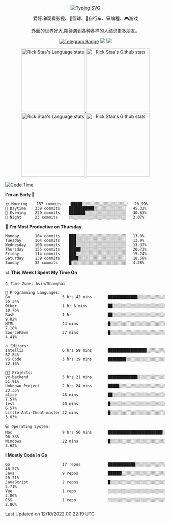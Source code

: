 <div align="center"> 

[![Typing SVG](https://readme-typing-svg.herokuapp.com?size=25&duration=2500&color=eeeeee&vCenter=true&width=200&height=40&lines=Hi+there+%F0%9F%91%8B%F0%9F%8F%BB;I'm+DanBai)](https://git.io/typing-svg)

爱好:🎬观看影视、🏀篮球、🚴自行车、💻编程、🎮游戏

外面的世界好大,期待遇到各种各样的人结识更多朋友。

[![Telegram Badge](https://img.shields.io/badge/-Telegram-blue?style=flat&logo=Telegram&logoColor=white)](https://t.me/danbai9420) 
[![](https://img.shields.io/badge/-Blog-brightgreen?style=flat&logo=Blogger&logoColor=white)](https://p00q.cn)
[![](https://img.shields.io/badge/-Email-red?style=flat&logo=Mail.Ru&logoColor=white)](mailto:danbai@88.com)
</div>

<!-- Light Mode -->
<div align="center"> 
<a href="https://github.com/anuraghazra/github-readme-stats#gh-light-mode-only">
<img height=200 src="https://github-readme-stats-git-master-rstaa-rickstaa.vercel.app/api/top-langs/?username=danbai225&layout=compact&langs_count=10&hide_border=1&role=OWNER,COLLABORATOR#gh-light-mode-only" alt="Rick Staa's Language stats" />
</a>
<a href="https://github.com/anuraghazra/github-readme-stats#gh-light-mode-only">
<img height=200 src="https://github-readme-stats-git-master-rstaa-rickstaa.vercel.app/api?username=danbai225&show_icons=true&count_private=true&line_height=28&hide_border=1&include_all_commits=true&card_width=450&role=OWNER,COLLABORATOR&exclude_repo=github-readme-stats#gh-light-mode-only" alt="Rick Staa's Github stats" />
</a>
</div>

<!-- Dark Mode -->
<div align="center"> 
<a href="https://github.com/anuraghazra/github-readme-stats#gh-dark-mode-only">
<img height=200 src="https://github-readme-stats-git-master-rstaa-rickstaa.vercel.app/api/top-langs/?username=danbai225&layout=compact&langs_count=10&hide_border=1&role=OWNER,COLLABORATOR&theme=github_dark#gh-dark-mode-only" alt="Rick Staa's Language stats" />
</a>
<a href="https://github.com/anuraghazra/github-readme-stats#gh-dark-mode-only">
<img height=200 src="https://github-readme-stats-git-master-rstaa-rickstaa.vercel.app/api?username=danbai225&show_icons=true&count_private=true&line_height=28&hide_border=1&include_all_commits=true&card_width=450&role=OWNER,COLLABORATOR&exclude_repo=github-readme-stats&theme=github_dark#gh-dark-mode-only" alt="Rick Staa's Github stats" />
</a>
</div>

<!--START_SECTION:waka-->
![Code Time](http://img.shields.io/badge/Code%20Time-90%20hrs%208%20mins-blue)

**I'm an Early 🐤** 

```text
🌞 Morning    157 commits    █████░░░░░░░░░░░░░░░░░░░░   20.99% 
🌆 Daytime    339 commits    ███████████░░░░░░░░░░░░░░   45.32% 
🌃 Evening    229 commits    ███████░░░░░░░░░░░░░░░░░░   30.61% 
🌙 Night      23 commits     ░░░░░░░░░░░░░░░░░░░░░░░░░   3.07%

```
📅 **I'm Most Productive on Thursday** 

```text
Monday       104 commits    ███░░░░░░░░░░░░░░░░░░░░░░   13.9% 
Tuesday      104 commits    ███░░░░░░░░░░░░░░░░░░░░░░   13.9% 
Wednesday    100 commits    ███░░░░░░░░░░░░░░░░░░░░░░   13.37% 
Thursday     155 commits    █████░░░░░░░░░░░░░░░░░░░░   20.72% 
Friday       114 commits    ███░░░░░░░░░░░░░░░░░░░░░░   15.24% 
Saturday     139 commits    ████░░░░░░░░░░░░░░░░░░░░░   18.58% 
Sunday       32 commits     █░░░░░░░░░░░░░░░░░░░░░░░░   4.28%

```


📊 **This Week I Spent My Time On** 

```text
⌚︎ Time Zone: Asia/Shanghai

💬 Programming Languages: 
Go                       5 hrs 42 mins       █████████████░░░░░░░░░░░░   55.34% 
Other                    1 hr 6 mins         ██░░░░░░░░░░░░░░░░░░░░░░░   10.76% 
Bash                     1 hr                ██░░░░░░░░░░░░░░░░░░░░░░░   9.82% 
HTML                     44 mins             █░░░░░░░░░░░░░░░░░░░░░░░░   7.18% 
SourcePawn               27 mins             █░░░░░░░░░░░░░░░░░░░░░░░░   4.41%

🔥 Editors: 
IntelliJ                 6 hrs 59 mins       █████████████████░░░░░░░░   67.84% 
VS Code                  3 hrs 19 mins       ████████░░░░░░░░░░░░░░░░░   32.16%

🐱‍💻 Projects: 
yx-backend               5 hrs 21 mins       █████████████░░░░░░░░░░░░   51.91% 
Unknown Project          2 hrs 24 mins       █████░░░░░░░░░░░░░░░░░░░░   23.35% 
alice                    46 mins             ██░░░░░░░░░░░░░░░░░░░░░░░   7.57% 
test                     40 mins             █░░░░░░░░░░░░░░░░░░░░░░░░   6.57% 
Little-Anti-Cheat-master 22 mins             █░░░░░░░░░░░░░░░░░░░░░░░░   3.63%

💻 Operating System: 
Mac                      9 hrs 56 mins       ████████████████████████░   96.38% 
Windows                  22 mins             █░░░░░░░░░░░░░░░░░░░░░░░░   3.62%

```

**I Mostly Code in Go** 

```text
Go                       17 repos            ████████████░░░░░░░░░░░░░   48.57% 
Java                     9 repos             ██████░░░░░░░░░░░░░░░░░░░   25.71% 
JavaScript               2 repos             █░░░░░░░░░░░░░░░░░░░░░░░░   5.71% 
Vue                      1 repo              ░░░░░░░░░░░░░░░░░░░░░░░░░   2.86% 
CSS                      1 repo              ░░░░░░░░░░░░░░░░░░░░░░░░░   2.86%

```



 Last Updated on 12/10/2022 00:22:19 UTC
<!--END_SECTION:waka-->
